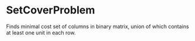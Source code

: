 # SetCoverProblem
Finds minimal cost set of columns in binary matrix, union of which contains at least one unit
in each row.
